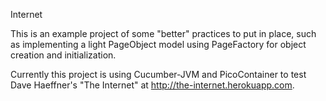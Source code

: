 Internet

This is an example project of some "better" practices to put in place, such as implementing a light PageObject model using PageFactory for object creation and initialization.  

Currently this project is using Cucumber-JVM and PicoContainer to test Dave Haeffner's "The Internet" at http://the-internet.herokuapp.com.
